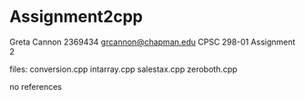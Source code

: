 # Assignment2cpp

Greta Cannon
2369434
grcannon@chapman.edu
CPSC 298-01
Assignment 2

files:
conversion.cpp
intarray.cpp
salestax.cpp
zeroboth.cpp

no references
